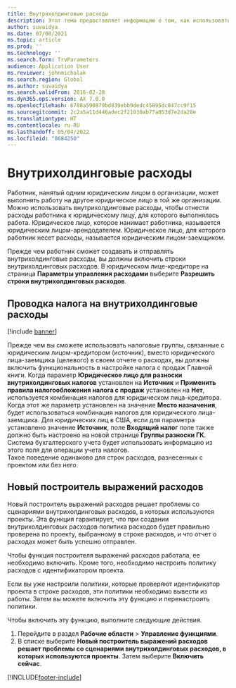 ```yaml
---
title: Внутрихолдинговые расходы
description: Этот тема предоставляет информацию о том, как использовать внутрихолдинговые расходы, чтобы отнести расходы работника к юридическому лицу, для которого выполнялась работа.
author: suvaidya
ms.date: 07/08/2021
ms.topic: article
ms.prod: ''
ms.technology: ''
ms.search.form: TrvParameters
audience: Application User
ms.reviewer: johnmichalak
ms.search.region: Global
ms.author: suvaidya
ms.search.validFrom: 2016-02-28
ms.dyn365.ops.version: AX 7.0.0
ms.openlocfilehash: 6788a590879bd839ebb9dedc45895dc047cc9f15
ms.sourcegitcommit: 2c2a5a11d446adec2f21030ab77a053d7e2da28e
ms.translationtype: HT
ms.contentlocale: ru-RU
ms.lasthandoff: 05/04/2022
ms.locfileid: "8684250"
---
```

# <a name="intercompany-expenses"></a>Внутрихолдинговые расходы

Работник, нанятый одним юридическим лицом в организации, может выполнять работу на другое юридическое лицо в той же организации. Можно использовать внутрихолдинговые расходы, чтобы отнести расходы работника к юридическому лицу, для которого выполнялась работа. Юридическое лицо, которое нанимает работника, называется юридическим лицом-арендодателем. Юридическое лицо, для которого работник несет расходы, называется юридическим лицом-заемщиком. 

Прежде чем работник сможет создавать и отправлять внутрихолдинговые расходы, вы должны включить строки внутрихолдинговых расходов. В юридическом лице-кредиторе на страница **Параметры управления расходами** выберите **Разрешить строки внутрихолдинговых расходов**. 

## <a name="tax-posting-for-intercompany-expenses"></a>Проводка налога на внутрихолдинговые расходы

[!include [banner](../includes/banner.md)]

Прежде чем вы сможете использовать налоговые группы, связанные с юридическим лицом-кредитором (источник), вместо юридического лица-заемщика (целевого) в своем отчете о расходах, вы должны включить функциональность в настройке налога с продаж Главной книги. Когда параметр **Юридическое лицо для разноски внутрихолдинговых налогов** установлен на **Источник** и **Применить правила налогообложения налога с продаж** установлен на **Нет**, используется комбинация налогов для юридическом лица-кредитора. Когда этот же параметр установлен на значение **Место назначения**, будет использоваться комбинация налогов для юридического лица-заемщика. Для юридических лиц в США, если для параметра установлено значение **Источник**, поле **Входящий налог** поле также должно быть настроено на новой странице **Группы разноски ГК**. Система бухгалтерского учета будет использовать информацию из этого поля для операции учета налогов.   
Такое поведение одинаково для строк расходов, разнесенных с проектом или без него.  

## <a name="new-expense-expression-builder"></a>Новый построитель выражений расходов

Новый построитель выражений расходов решает проблемы со сценариями внутрихолдинговых расходов, в которых используются проекты. Эта функция гарантирует, что при создании внутрихолдинговых расходов политика расходов будет правильно проверена по проекту, выбранному в строке расходов, и что отчет о расходах может быть успешно отправлен.

Чтобы функция построителя выражений расходов работала, ее необходимо включить. Кроме того, необходимо настроить политику расходов с идентификатором проекта.

Если вы уже настроили политики, которые проверяют идентификатор проекта в строке расходов, эти политики необходимо вывести из работы. Затем вы можете включить эту функцию и перенастроить политики.

Чтобы включить эту функцию, выполните следующие действия.

1. Перейдите в раздел **Рабочие области** \> **Управление функциями**.
2. В списке выберите **Новый построитель выражений расходов решает проблемы со сценариями внутрихолдинговых расходов, в которых используются проекты**. Затем выберите **Включить сейчас**.

[!INCLUDE[footer-include](../includes/footer-banner.md)]
